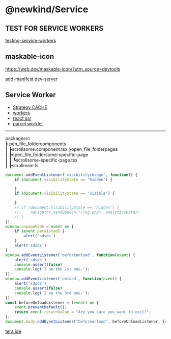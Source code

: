 # @newkind/Service

## TEST FOR SERVICE WORKERS
[testing-service-workers](https://medium.com/dev-channel/testing-service-workers-318d7b016b19)


## maskable-icon
https://web.dev/maskable-icon/?utm_source=devtools

[add-manifest](https://web.dev/add-manifest/)
[dev-server](https://parceljs.org/features/development#dev-server)

## Service Worker
* [Strategy CACHE](https://habr.com/ru/company/2gis/blog/345552/)
* [workers](https://medium.com/@vKuka/%D0%B2%D0%B5%D0%B1-%D0%B2%D0%BE%D1%80%D0%BA%D0%B5%D1%80%D1%8B-%D1%81%D0%B5%D1%80%D0%B2%D0%B8%D1%81-%D0%B2%D0%BE%D1%80%D0%BA%D0%B5%D1%80%D1%8B-%D0%B8-%D0%B2%D0%BE%D1%80%D0%BA%D0%BB%D0%B5%D1%82%D1%8B-1e2f561312fd)
* [react ssr](https://habr.com/ru/post/551948/)
* [parcel worklet](https://parceljs.org/blog/rc0/)
---  

packagesrc  
┣ pen_file_foldercomponents  
┃ ┣scrollsome.component.tsx
┣open_file_folderpages  
┃ ┣open_file_foldersome-specific-page  
┃ ┃ ┗scrollsome-specific-page.tsx  
┃ ┣scrollmain.ts

```js
document.addEventListener('visibilitychange', function() {
    if (document.visibilityState == 'hidden') {

    }
    if (document.visibilityState == 'visible') {

    }
    // if (document.visibilityState == 'hidden') {
    //     navigator.sendBeacon("/log.php", analyticsData);
    // }
});
window.onpagehide = event => {
    if (event.persisted) {
        alert('sdsds')
    }
    alert('sdsds')
}
window.addEventListener('beforeunload', function(event) {
    alert('sdsds')
    console.assert(false)
    console.log('I am the 1st one.');
});
window.addEventListener('unload', function(event) {
    alert('sdsds')
    console.assert(false)
    console.log('I am the 3rd one.');
});
const beforeUnloadListener = (event) => {
    event.preventDefault();
    return event.returnValue = "Are you sure you want to exit?";
};
document.body.addEventListener("beforeunload", beforeUnloadListener, {capture: true});
```
[tera ide](https://terawallet.org/dapp-edit.html)